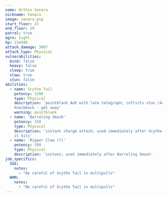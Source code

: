 ```yaml
---
name: Orthos Vanara
nickname: Vanara
image: vanara.png
start_floor: 27
end_floor: 29
patrol: true
agro: Sight
hp: 134940
attack_damage: 3007
attack_type: Physical
vulnerabilities:
  bind: false
  heavy: false
  sleep: true
  slow: true
  stun: false
abilities:
  - name: Scythe Tail
    potency: 1200
    type: Physical
    description: 'pointblank AoE with late telegraph; inflicts stun (4s) and
    knockback - get away'
    warning: pointblank
  - name: 'Barreling Smash'
    potency: 150
    type: Physical
    description: 'instant charge attack; used immediately after Scythe Tail if
    it hits'
  - name: 'Ripper Claw (?)'
    potency: 500
    type: Physical
    description: 'instant; used immediately after Barreling Smash'
job_specifics:
  SGE:
    notes:
      - "Be careful of Scythe Tail in multipulls"
  WHM:
    notes:
      - "Be careful of Scythe Tail in multipulls"
---
```


